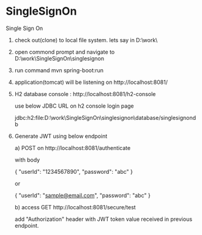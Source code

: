 # SingleSignOn
Single Sign On

1. check out(clone) to local file system. lets say in D:\work\
2. open commond prompt and navigate to D:\work\SingleSignOn\singlesignon
3. run command
    mvn spring-boot:run
4. application(tomcat) will be listening on http://localhost:8081/
5. H2 database console : http://localhost:8081/h2-console

   use below JDBC URL on h2 console login page
   
   jdbc:h2:file:D:\work\SingleSignOn\singlesignon\database/singlesignondb
   
6. Generate JWT using below endpoint

   a) POST on http://localhost:8081/authenticate
   
      with body 
      
      {
          "userId": "1234567890",
          "password": "abc"
      }
      
      or 
      
      {
          "userId": "sample@email.com",
          "password": "abc"
      }
   
   b) access GET http://localhost:8081/secure/test
   
      add "Authorization" header with JWT token value received in previous endpoint.
      
